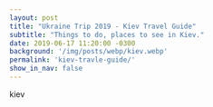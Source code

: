 ```yaml
---
layout: post
title: "Ukraine Trip 2019 - Kiev Travel Guide"
subtitle: "Things to do, places to see in Kiev."
date: 2019-06-17 11:20:00 -0300
background: '/img/posts/webp/kiev.webp'
permalink: 'kiev-travle-guide/'
show_in_nav: false
---
```


kiev
